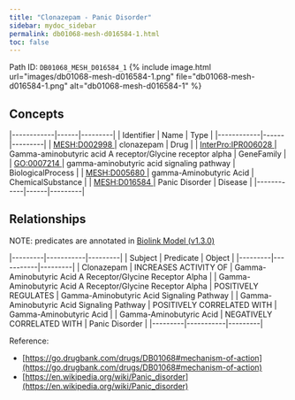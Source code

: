 ```yaml
---
title: "Clonazepam - Panic Disorder"
sidebar: mydoc_sidebar
permalink: db01068-mesh-d016584-1.html
toc: false 
---
```



Path ID: `DB01068_MESH_D016584_1`
{% include image.html url="images/db01068-mesh-d016584-1.png" file="db01068-mesh-d016584-1.png" alt="db01068-mesh-d016584-1" %}

## Concepts

|------------|------|---------|
| Identifier | Name | Type    |
|------------|------|---------|
| <a href="https://identifiers.org/MESH:D002998">MESH:D002998 </a> | clonazepam | Drug |
| <a href="https://identifiers.org/InterPro:IPR006028">InterPro:IPR006028 </a> | Gamma-aminobutyric acid A receptor/Glycine receptor alpha | GeneFamily |
| <a href="https://identifiers.org/GO:0007214">GO:0007214 </a> | gamma-aminobutyric acid signaling pathway | BiologicalProcess |
| <a href="https://identifiers.org/MESH:D005680">MESH:D005680 </a> | gamma-Aminobutyric Acid | ChemicalSubstance |
| <a href="https://identifiers.org/MESH:D016584">MESH:D016584 </a> | Panic Disorder | Disease |
|------------|------|---------|

## Relationships


NOTE: predicates are annotated in <a href="https://github.com/biolink/biolink-model/releases/tag/v1.3.0">Biolink Model (v1.3.0)</a>

|---------|-----------|---------|
| Subject | Predicate | Object  |
|---------|-----------|---------|
| Clonazepam | INCREASES ACTIVITY OF | Gamma-Aminobutyric Acid A Receptor/Glycine Receptor Alpha |
| Gamma-Aminobutyric Acid A Receptor/Glycine Receptor Alpha | POSITIVELY REGULATES | Gamma-Aminobutyric Acid Signaling Pathway |
| Gamma-Aminobutyric Acid Signaling Pathway | POSITIVELY CORRELATED WITH | Gamma-Aminobutyric Acid |
| Gamma-Aminobutyric Acid | NEGATIVELY CORRELATED WITH | Panic Disorder |
|---------|-----------|---------|

Reference: 
  - [https://go.drugbank.com/drugs/DB01068#mechanism-of-action](https://go.drugbank.com/drugs/DB01068#mechanism-of-action)
  - [https://en.wikipedia.org/wiki/Panic_disorder](https://en.wikipedia.org/wiki/Panic_disorder)
